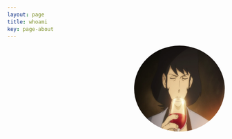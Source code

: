 ```yaml
---
layout: page
title: whoami
key: page-about
---
```


<div name="tryhackme"> 
 <script src="https://tryhackme.com/badge/519455"> </script>

  <!-- Right alignment! -->
  <img align="right" width="210" height="200" src="assets/goemon.png" style="border-radius:50%;">
  
</div>

<div>
<script>document.write(location.href='https://blueteamlabs.online/public/user/z3f1r0')</script>
</div>
